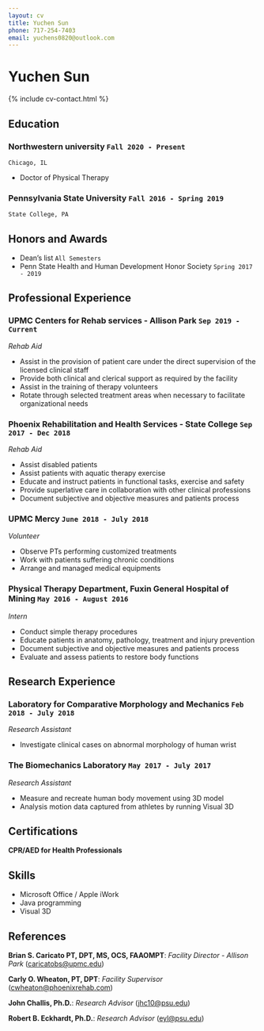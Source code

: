 ```yaml
---
layout: cv
title: Yuchen Sun
phone: 717-254-7403
email: yuchens0820@outlook.com
---
```


# Yuchen **Sun**

<!--
include contact information from the front matter
Supported arguments:
    - homepage: url, text
    - phone
    - email
-->

{% include cv-contact.html %}

## Education

### **Northwestern university** `Fall 2020 - Present`

```
Chicago, IL
```

- Doctor of Physical Therapy

### **Pennsylvania State University** `Fall 2016 - Spring 2019`

```
State College, PA
```

## Honors and Awards

- Dean’s list `All Semesters`
- Penn State Health and Human Development Honor Society `Spring 2017 - 2019`

## Professional Experience

### **UPMC Centers for Rehab services - Allison Park** `Sep 2019 - Current`

_Rehab Aid_

- Assist in the provision of patient care under the direct supervision of the licensed clinical staff
- Provide both clinical and clerical support as required by the facility
- Assist in the training of therapy volunteers
- Rotate through selected treatment areas when necessary to facilitate organizational needs

### **Phoenix Rehabilitation and Health Services - State College** `Sep 2017 - Dec 2018`

_Rehab Aid_

- Assist disabled patients
- Assist patients with aquatic therapy exercise
- Educate and instruct patients in functional tasks, exercise and safety
- Provide superlative care in collaboration with other clinical professions
- Document subjective and objective measures and patients process

### **UPMC Mercy** `June 2018 - July 2018`

_Volunteer_

- Observe PTs performing customized treatments
- Work with patients suffering chronic conditions
- Arrange and managed medical equipments

### **Physical Therapy Department, Fuxin General Hospital of Mining** `May 2016 - August 2016`

_Intern_

- Conduct simple therapy procedures
- Educate patients in anatomy, pathology, treatment and injury prevention
- Document subjective and objective measures and patients process
- Evaluate and assess patients to restore body functions

## Research Experience

### **Laboratory for Comparative Morphology and Mechanics** `Feb 2018 - July 2018`

_Research Assistant_

- Investigate clinical cases on abnormal morphology of human wrist

### **The Biomechanics Laboratory** `May 2017 - July 2017`

_Research Assistant_

- Measure and recreate human body movement using 3D model
- Analysis motion data captured from athletes by running Visual 3D

## Certifications

**CPR/AED for Health Professionals**

## Skills

- Microsoft Office / Apple iWork
- Java programming
- Visual 3D

## References

**Brian S. Caricato PT, DPT, MS, OCS, FAAOMPT**: _Facility Director - Allison Park_ (caricatobs@upmc.edu)

**Carly O. Wheaton, PT, DPT**: _Facility Supervisor_ (cwheaton@phoenixrehab.com)

**John Challis, Ph.D.**: _Research Advisor_ (jhc10@psu.edu)

**Robert B. Eckhardt, Ph.D.**: _Research Advisor_ (eyl@psu.edu)

